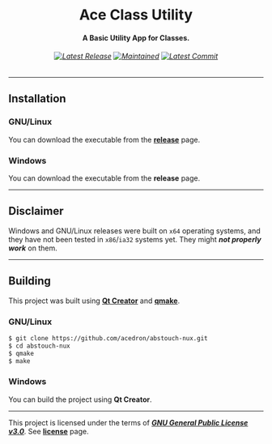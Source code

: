 <p align="center">
  <h1 align="center">Ace Class Utility</h1>
  <h4 align="center">A Basic Utility App for Classes.</h4>
  <h6 align="center">
  	<a href="https://github.com/acedron/ace-class-utility/releases/latest"><img src="https://img.shields.io/github/v/release/acedron/ace-class-utility?include_prereleases&style=for-the-badge" alt="Latest Release" /></a>
    <a href="https://github.com/acedron/ace-class-utility/commits/master"><img src="https://img.shields.io/maintenance/yes/2021?style=for-the-badge" alt="Maintained" /></a>
    <a href="https://github.com/acedron/ace-class-utility/commit/master"><img src="https://img.shields.io/github/last-commit/acedron/ace-class-utility?style=for-the-badge" alt="Latest Commit" /></a>
  </h6>
</p>

------

## Installation

### GNU/Linux

You can download the executable from the **[release](https://github.com/acedron/ace-class-utility/releases/latest)** page.

### Windows

You can download the executable from the **release** page.

------

## Disclaimer

Windows and GNU/Linux releases were built on `x64` operating systems, and they have not been tested in `x86`/`ia32` systems yet. They might ***not properly work*** on them.

------

## Building

This project was built using **[Qt Creator](https://www.qt.io/product/development-tools)** and **[qmake](https://doc.qt.io/qt-5/qmake-manual.html)**.

### GNU/Linux

```bash
$ git clone https://github.com/acedron/abstouch-nux.git
$ cd abstouch-nux
$ qmake
$ make
```

### Windows

You can build the project using **Qt Creator**.

------

This project is licensed under the terms of ***[GNU General Public License v3.0](https://www.gnu.org/licenses/gpl-3.0.en.html)***. See **[license](https://github.com/acedron/abstouch-nux/blob/master/LICENSE)** page.